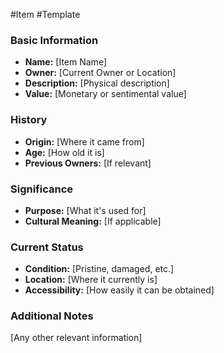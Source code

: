 #Item #Template

### Basic Information
- **Name:** [Item Name]
- **Owner:** [Current Owner or Location]
- **Description:** [Physical description]
- **Value:** [Monetary or sentimental value]

### History
- **Origin:** [Where it came from]
- **Age:** [How old it is]
- **Previous Owners:** [If relevant]

### Significance
- **Purpose:** [What it's used for]
- **Cultural Meaning:** [If applicable]

### Current Status
- **Condition:** [Pristine, damaged, etc.]
- **Location:** [Where it currently is]
- **Accessibility:** [How easily it can be obtained]

### Additional Notes
[Any other relevant information]